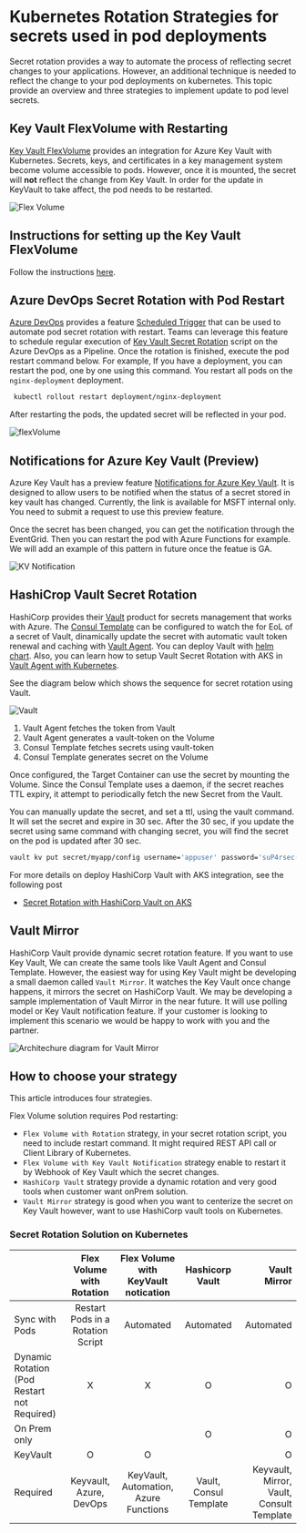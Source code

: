 # Kubernetes Rotation Strategies for secrets used in pod deployments

Secret rotation provides a way to automate the process of reflecting secret changes to your applications. However, an additional technique is needed to reflect the change to your pod deployments on kubernetes.  This topic provide an overview and three strategies to implement update to pod level secrets.

## Key Vault FlexVolume with Restarting

[Key Vault FlexVolume](https://github.com/Azure/kubernetes-keyvault-flexvol) provides an integration for Azure Key Vault with Kubernetes. Secrets, keys, and certificates in a key management system become volume accessible to pods.  However, once it is mounted, the secret will **not** reflect the change from Key Vault. In order for the update in KeyVault to take affect, the pod needs to be restarted.

![Flex Volume](images/flexVolume.png)

## Instructions for setting up the Key Vault FlexVolume

Follow the instructions [here](https://github.com/Azure/kubernetes-keyvault-flexvol).

## Azure DevOps Secret Rotation with Pod Restart

[Azure DevOps](https://azure.microsoft.com/en-us/services/devops/) provides a feature [Scheduled Trigger](https://docs.microsoft.com/en-us/azure/devops/pipelines/build/triggers?view=azure-devops&tabs=yaml#scheduled-triggers) that can be used to automate pod secret rotation with restart.  Teams can leverage this feature to schedule regular execution of [Key Vault Secret Rotation](KV_secret_rotation.md) script on the Azure DevOps as a Pipeline. Once the rotation is finished, execute the pod restart command below.  For example, If you have a deployment, you can restart the pod, one by one using this command. You restart all pods on the `nginx-deployment` deployment.

```BASH
 kubectl rollout restart deployment/nginx-deployment
```

After restarting the pods, the updated secret will be reflected in your pod.

![flexVolume](images/flexVolumeWithAzDO.png)

## Notifications for Azure Key Vault (Preview)

Azure Key Vault has a preview feature [Notifications for Azure Key Vault](https://keyvaultdocs.azurewebsites.net/KeyVault/Notifications/OnBoarding.html). It is designed to allow users to be notified when the status of a secret stored in key vault has changed.
Currently, the link is available for MSFT internal only. You need to submit a request to use this preview feature.

Once the secret has been changed, you can get the notification through the EventGrid. Then you can restart the pod with Azure Functions for example.  We will add an example of this pattern in future once the featue is GA.

![KV Notification](images/KeyVaultNotification.png)

## HashiCrop Vault Secret Rotation

HashiCorp provides their [Vault](https://www.vaultproject.io) product for secrets management that works with Azure. The [Consul Template](https://learn.hashicorp.com/consul/developer-configuration/consul-template) can be configured to watch the for EoL of a secret of Vault,
dinamically update the secret with automatic vault token renewal and caching with [Vault Agent](https://www.vaultproject.io/docs/agent/). You can deploy Vault with [helm chart](https://www.hashicorp.com/blog/announcing-the-vault-helm-chart).  Also, you can learn how to setup Vault Secret Rotation with
AKS in [Vault Agent with Kubernetes](https://learn.hashicorp.com/vault/identity-access-management/vault-agent-k8s#azure-kubernetes-service-cluster).

See the diagram below which shows the sequence for secret rotation using Vault.

![Vault](images/Vault.png)

1. Vault Agent fetches the token from Vault
2. Vault Agent generates a vault-token on the Volume
3. Consul Template fetches secrets using vault-token
4. Consul Template generates secret on the Volume

Once configured, the Target Container can use the secret by mounting the Volume. Since the Consul Template uses a daemon, if the secret reaches TTL expiry, it attempt to periodically fetch
the new Secret from the Vault.

You can manually update the secret, and set a ttl, using the vault command. It will set the secret and expire in 30 sec. After the 30 sec, if you update the secret using same command with changing secret,
you will find the secret on the pod is updated after 30 sec.

``` bash
vault kv put secret/myapp/config username='appuser' password='suP4rsec(et!' ttl='30s'
```

For more details on deploy HashiCorp Vault with AKS integration, see the following post

* [Secret Rotation with HashiCorp Vault on AKS](https://medium.com/@tsuyoshiushio/secret-rotation-with-hashicorp-vault-on-aks-f7dd9b32371b)

## Vault Mirror

HashiCorp Vault provide dynamic secret rotation feature. If you want to use Key Vault, We can create the same tools like Vault Agent and Consul Template.
However, the easiest way for using Key Vault might be developing a small daemon called `Vault Mirror`. It watches the Key Vault once change happens, it mirrors the secret on HashiCorp Vault.
We may be developing a sample implementation of Vault Mirror in the near future. It will use polling model or Key Vault notification feature.  If your customer is looking to implement this scenario we would be happy to work with you and the partner.

![Architechure diagram for Vault Mirror](images/VaultMirror.png)

## How to choose your strategy

This article introduces four strategies. 

Flex Volume solution requires Pod restarting:

* `Flex Volume with Rotation` strategy, in your secret rotation script, you need to include restart command. It might required REST API call or Client Library of Kubernetes.
* `Flex Volume with Key Vault Notification` strategy enable to restart it by Webhook of Key Vault which the secret changes.
* `HashiCorp Vault` strategy provide a dynamic rotation and very good tools when customer want onPrem solution.
* `Vault Mirror` strategy is good when you want to centerize the secret on Key Vault however,
want to use HashiCorp vault tools on Kubernetes.

### Secret Rotation Solution on Kubernetes

| | Flex Volume with Rotation | Flex Volume with KeyVault notication | Hashicorp Vault | Vault Mirror |
| ---------- | :------------------: |:-------------------------: | :--------------------------: | --------------: |
| Sync with Pods | Restart Pods in a Rotation Script | Automated | Automated | Automated |
| Dynamic Rotation (Pod Restart not Required) | X | X | O | O |
| On Prem only | | | O | O |
| KeyVault | O | O | | O |
| Required | Keyvault, Azure, DevOps | KeyVault, Automation, Azure Functions | Vault, Consul Template | Keyvault, Mirror, Vault, Consult Template |

